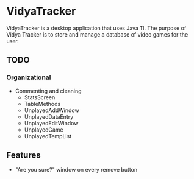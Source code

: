 # VidyaTracker
VidyaTracker is a desktop application that uses Java 11. The purpose of Vidya Tracker is to store and manage a database of video games for the user.

## TODO
### Organizational
- Commenting and cleaning
  - StatsScreen
  - TableMethods
  - UnplayedAddWindow
  - UnplayedDataEntry
  - UnplayedEditWindow
  - UnplayedGame
  - UnplayedTempList

## Features
- "Are you sure?" window on every remove button
